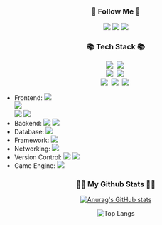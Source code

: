 <h3 align="center">🌈 Follow Me 🌈</h3>
<p align="center">
  <a href="https://www.notion.so/Notion-3c00c69d16734a00b3b6d89eaafd7016" target="_blank"><img src="https://img.shields.io/badge/Notion-000000?style=flat-square&logo=Notion&logoColor=white"/></a>
<a href="https://www.instagram.com/hanc_96" target="_blank"><img src="https://img.shields.io/badge/HanC_96-FFC0CB?style=flat-square&logo=Instagram&logoColor=white"/></a>
<a href="https://www.naver.com" target="_blank"><img src="https://img.shields.io/badge/junseok2217@naver.com-2DB400?style=flat-square&logo=Naver&logoColor=white"/></a>
</p>

<!-- ////////////////////////////////////////////////////////////////////////////////////////////////////////////////////////////////////////////////////////// -->

<h3 align="center">📚 Tech Stack 📚</h3>
<p align="center">
  <img src="https://img.shields.io/badge/Java-007396?style=flat-square&logo=Java&logoColor=white"/></a>&nbsp
  <img src="https://img.shields.io/badge/Javascript-ffb13b?style=flat-square&logo=javascript&logoColor=white"/></a>&nbsp 
  <br>
  <img src="https://img.shields.io/badge/Spring-6DB33F?style=flat-square&logo=Spring&logoColor=white"/></a>&nbsp
  <img src="https://img.shields.io/badge/SpringBoot-6DB33F?style=flat-square&logo=SpringBoot&logoColor=white"/></a>&nbsp 
  <br>
  <img src="https://img.shields.io/badge/Mysql-E6B91E?style=flat-square&logo=MySql&logoColor=white"/></a>&nbsp 
  <img src="https://img.shields.io/badge/Oracle-FF0000?style=flat-square&logo=Oracle&logoColor=white"/></a>&nbsp 
  <img src="https://img.shields.io/badge/MariaDB-D6C6B6?style=flat-square&logo=MariaDB&logoColor=white"/></a>&nbsp 
  
  - Frontend: <img src="https://img.shields.io/badge/HTML-E34F26?style=flat-square&logo=HTML5&logoColor=white"> <br>
<img src="https://img.shields.io/badge/CSS-1572B6?style=flat-square&logo=CSS3&logoColor=white"> <br>
<span><img src="https://img.shields.io/badge/JavaScript-F7DF1E?style=flat-square&logo=JavaScript&logoColor=black"></span>
<span><img src="https://img.shields.io/badge/jQuery-0769AD?style=flat-square&logo=jQuery&logoColor=white"></span>
- Backend: <span><img src="https://img.shields.io/badge/Java-ED8B00?style=flat-square&logo=Oracle&logoColor=white"></span>
<span><img src="https://img.shields.io/badge/Python-3776AB?style=flat-square&logo=Python&logoColor=white"></span>
- Database: <span><img src="https://img.shields.io/badge/JDBC-FF3621?style=flat-square&logo=DataBricks&logoColor=white"></span>
- Framework: <span><img src="https://img.shields.io/badge/Spring-6DB33F?style=flat-square&logo=Spring&logoColor=white"></span>
- Networking: <span><img src="https://img.shields.io/badge/Tomcat-F8DC75?style=flat-square&logo=ApacheTomcat&logoColor=black"></span>
- Version Control: <span><img src="https://img.shields.io/badge/GitHub-181717?style=flat-square&logo=GitHub&logoColor=white"></span>
<span><img src="https://img.shields.io/badge/Git-F05032?style=flat-square&logo=Git&logoColor=white"></span>
- Game Engine: <span><img src="https://img.shields.io/badge/Unity-FFFFFF?style=flat-square&logo=Unity&logoColor=black"></span>

</p>

<!-- ////////////////////////////////////////////////////////////////////////////////////////////////////////////////////////////////////////////////////////// -->

<h3 align="center">👩‍💻 My Github Stats 👩‍💻</h3>
<div align="center">
  
[![Anurag's GitHub stats](https://github-readme-stats.vercel.app/api?username=MoonTaeHo&hide_title=true&show_icons=true&theme=radical)](https://github.com/anuraghazra/github-readme-stats)
  
</div>

<div align="center">
  
![Top Langs](https://github-readme-stats-sand-six-91.vercel.app/api/top-langs/?username=HanJunSeok-HJS&layout=compact&theme=material-palenight)
  
</div>



